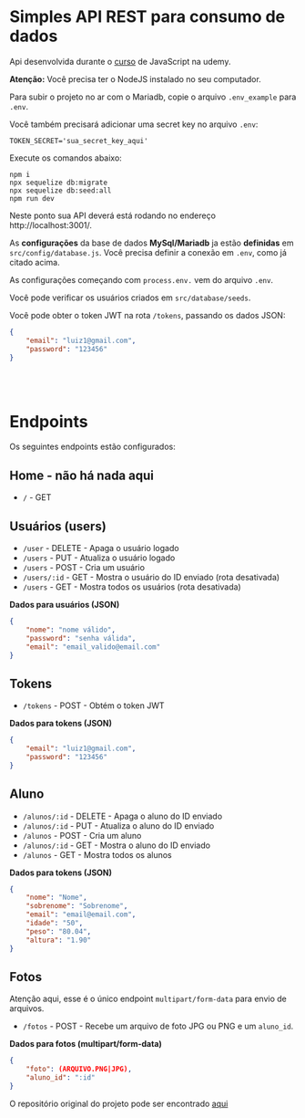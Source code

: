 # Simples API REST para consumo de dados

Api desenvolvida durante o [curso](https://www.udemy.com/course/curso-de-javascript-moderno-do-basico-ao-avancado) de JavaScript na udemy.

**Atenção:** Você precisa ter o NodeJS instalado no seu computador.

Para subir o projeto no ar com o Mariadb, copie o arquivo `.env_example` para `.env`.

Você também precisará adicionar uma secret key no arquivo `.env`:

```
TOKEN_SECRET='sua_secret_key_aqui'
```

Execute os comandos abaixo:

```
npm i
npx sequelize db:migrate
npx sequelize db:seed:all
npm run dev
```

Neste ponto sua API deverá está rodando no endereço http://localhost:3001/.

As **configurações** da base de dados **MySql/Mariadb** ja estão **definidas** em `src/config/database.js`. Você precisa definir a conexão em `.env`, como já citado acima.

As configurações começando com `process.env.` vem do arquivo `.env`.

Você pode verificar os usuários criados em `src/database/seeds`.

Você pode obter o token JWT na rota `/tokens`, passando os dados JSON:

```json
{
	"email": "luiz1@gmail.com",
	"password": "123456"
}
```
<br></br>
# Endpoints

Os seguintes endpoints estão configurados:

## Home - não há nada aqui

- `/` - GET

## Usuários (users)

- `/user` - DELETE - Apaga o usuário logado
- `/users` - PUT - Atualiza o usuário logado
- `/users` - POST - Cria um usuário
- `/users/:id` - GET - Mostra o usuário do ID enviado (rota desativada)
- `/users` - GET - Mostra todos os usuários (rota desativada)

**Dados para usuários (JSON)**

```json
{
	"nome": "nome válido",
	"password": "senha válida",
	"email": "email_valido@email.com"
}
```

## Tokens

- `/tokens` - POST - Obtém o token JWT

**Dados para tokens (JSON)**

```json
{
	"email": "luiz1@gmail.com",
	"password": "123456"
}
```

## Aluno

- `/alunos/:id` - DELETE - Apaga o aluno do ID enviado
- `/alunos/:id` - PUT - Atualiza o aluno do ID enviado
- `/alunos` - POST - Cria um aluno
- `/alunos/:id` - GET - Mostra o aluno do ID enviado
- `/alunos` - GET - Mostra todos os alunos


**Dados para tokens (JSON)**

```json
{
	"nome": "Nome",
	"sobrenome": "Sobrenome",
	"email": "email@email.com",
	"idade": "50",
	"peso": "80.04",
	"altura": "1.90"
}
```

## Fotos

Atenção aqui, esse é o único endpoint `multipart/form-data` para envio de arquivos.

- `/fotos` - POST - Recebe um arquivo de foto JPG ou PNG e um `aluno_id`.

**Dados para fotos (multipart/form-data)**

```json
{
	"foto": (ARQUIVO.PNG|JPG),
	"aluno_id": ":id"
}
```

O repositório original do projeto pode ser encontrado [aqui](https://github.com/luizomf/simple_api_rest_sqlite)
